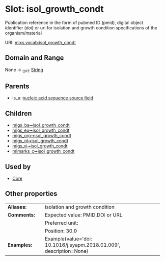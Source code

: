 
# Slot: isol_growth_condt


Publication reference in the form of pubmed ID (pmid), digital object identifier (doi) or url for isolation and growth condition specifications of the organism/material

URI: [mixs.vocab:isol_growth_condt](https://w3id.org/mixs/vocab/isol_growth_condt)


## Domain and Range

None ->  <sub>OPT</sub> [String](types/String.md)

## Parents

 *  is_a: [nucleic acid sequence source field](nucleic_acid_sequence_source_field.md)

## Children

 *  [migs_ba➞isol_growth_condt](migs_ba_isol_growth_condt.md)
 *  [migs_eu➞isol_growth_condt](migs_eu_isol_growth_condt.md)
 *  [migs_org➞isol_growth_condt](migs_org_isol_growth_condt.md)
 *  [migs_pl➞isol_growth_condt](migs_pl_isol_growth_condt.md)
 *  [migs_vi➞isol_growth_condt](migs_vi_isol_growth_condt.md)
 *  [mimarks_c➞isol_growth_condt](mimarks_c_isol_growth_condt.md)

## Used by

 * [Core](Core.md)

## Other properties

|  |  |  |
| --- | --- | --- |
| **Aliases:** | | isolation and growth condition |
| **Comments:** | | Expected value: PMID,DOI or URL |
|  | | Preferred unit:  |
|  | | Position: 30.0 |
| **Examples:** | | Example(value='doi: 10.1016/j.syapm.2018.01.009', description=None) |

